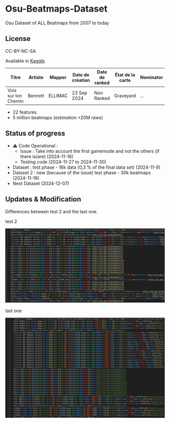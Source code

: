 # Osu-Beatmaps-Dataset
Osu Dataset of ALL Beatmaps from 2007 to today 

## License
CC-BY-NC-SA

Available in [Kaggle](https://www.kaggle.com/datasets/ellimaaac/osu-dataset-of-all-beatmaps-from-2007-to-today)

| Titre                | Artiste   | Mapper   | Date de création | Date de ranked | État de la carte | Nominator | Genre | Langue | Playcount | Likes | Length | BPM | Circle Count | Slider Count | Circle Size | HP Drain | Accuracy | Approach Rate | Star Rating | Game Mode | URL | Difficultés |
|----------------------|-----------|----------|------------------|----------------|------------------|-----------|-------|--------|-----------|-------|--------|-----|--------------|--------------|-------------|----------|----------|---------------|-------------|-----------|-----|-------------|
| Vois sur ton Chemin | Bennett   | ELLIMAC  | 23 Sep 2024     | Non Ranked     | Graveyard        | ...         | Other | French | 54        | 0     | 2:54   | 220 | 578          | 196          | 4           | 5        | 8        | 9             | 6.27        | osu!     | https://osu.ppy.sh/beatmapsets/2254185  | Insane      |



- 22 features 
- 5 million beatmaps (estimation +20M raws)

## Status of progress
- ⚠ Code Operational :
  - Issue : Take into account the first gamemode and not the others (if there is/are) (2024-11-16)
  - Testing code (2024-11-27 to 2024-11-30)
- Dataset : test phase - 16k data (0,3 %  of the final data set) (2024-11-9)
- Dataset 2 : new (because of the issue) test phase - 30k beatmaps (2024-11-16)
- Next Dataset (2024-12-07)

## Updates & Modification
Differences between test 2 and the last one.

test 2   

<img src="img/test2.png" width="800"> 

last one

<img src="img/test3.png" width="800"> 


